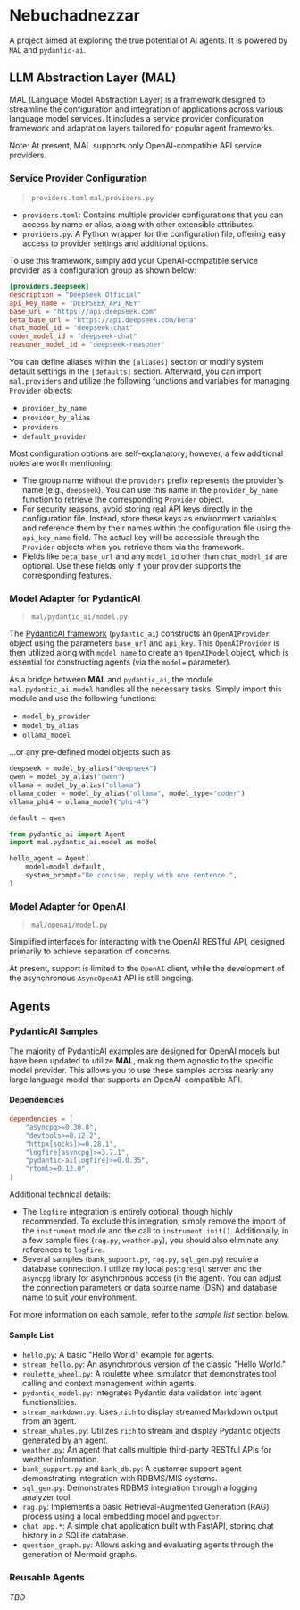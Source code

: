 # Nebuchadnezzar

A project aimed at exploring the true potential of AI agents. It is powered by `MAL` and `pydantic-ai`.

## LLM Abstraction Layer (MAL)

MAL (Language Model Abstraction Layer) is a framework designed to streamline the configuration and integration of applications across various language model services. It includes a service provider configuration framework and adaptation layers tailored for popular agent frameworks.

Note: At present, MAL supports only OpenAI-compatible API service providers.

### Service Provider Configuration

> `providers.toml` `mal/providers.py`

- `providers.toml`: Contains multiple provider configurations that you can access by name or alias, along with other extensible attributes.
- `providers.py`: A Python wrapper for the configuration file, offering easy access to provider settings and additional options.

To use this framework, simply add your OpenAI-compatible service provider as a configuration group as shown below:

``` toml
[providers.deepseek]
description = "DeepSeek Official"
api_key_name = "DEEPSEEK_API_KEY"
base_url = "https://api.deepseek.com"
beta_base_url = "https://api.deepseek.com/beta"
chat_model_id = "deepseek-chat"
coder_model_id = "deepseek-chat"
reasoner_model_id = "deepseek-reasoner"
```

You can define aliases within the `[aliases]` section or modify system default settings in the `[defaults]` section. Afterward, you can import `mal.providers` and utilize the following functions and variables for managing `Provider` objects:

- `provider_by_name`
- `provider_by_alias`
- `providers`
- `default_provider`

Most configuration options are self-explanatory; however, a few additional notes are worth mentioning:
- The group name without the `providers` prefix represents the provider's name (e.g., `deepseek`). You can use this name in the `provider_by_name` function to retrieve the corresponding `Provider` object.
- For security reasons, avoid storing real API keys directly in the configuration file. Instead, store these keys as environment variables and reference them by their names within the configuration file using the `api_key_name` field. The actual key will be accessible through the `Provider` objects when you retrieve them via the framework.
- Fields like `beta_base_url` and any `model_id` other than `chat_model_id` are optional. Use these fields only if your provider supports the corresponding features.

### Model Adapter for PydanticAI

> `mal/pydantic_ai/model.py`

The [PydanticAI framework](https://ai.pydantic.dev/) (`pydantic_ai`) constructs an `OpenAIProvider` object using the parameters `base_url` and `api_key`. This `OpenAIProvider` is then utilized along with `model_name` to create an `OpenAIModel` object, which is essential for constructing agents (via the `model=` parameter).

As a bridge between **MAL** and `pydantic_ai`, the module `mal.pydantic_ai.model` handles all the necessary tasks. Simply import this module and use the following functions:

- `model_by_provider`
- `model_by_alias`
- `ollama_model`

...or any pre-defined model objects such as:

``` python
deepseek = model_by_alias("deepseek")
qwen = model_by_alias("qwen")
ollama = model_by_alias("ollama")
ollama_coder = model_by_alias("ollama", model_type="coder")
ollama_phi4 = ollama_model("phi-4")

default = qwen
```

``` python
from pydantic_ai import Agent
import mal.pydantic_ai.model as model

hello_agent = Agent(
    model=model.default,
    system_prompt="Be concise, reply with one sentence.",
)
```

### Model Adapter for OpenAI

> `mal/openai/model.py`

Simplified interfaces for interacting with the OpenAI RESTful API, designed primarily to achieve separation of concerns.

At present, support is limited to the `OpenAI` client, while the development of the asynchronous `AsyncOpenAI` API is still ongoing.

## Agents

### PydanticAI Samples

The majority of PydanticAI examples are designed for OpenAI models but have been updated to utilize **MAL**, making them agnostic to the specific model provider. This allows you to use these samples across nearly any large language model that supports an OpenAI-compatible API.

#### Dependencies

``` toml
dependencies = [
    "asyncpg>=0.30.0",
    "devtools>=0.12.2",
    "httpx[socks]>=0.28.1",
    "logfire[asyncpg]>=3.7.1",
    "pydantic-ai[logfire]>=0.0.35",
    "rtoml>=0.12.0",
]
```

Additional technical details:

- The `logfire` integration is entirely optional, though highly recommended. To exclude this integration, simply remove the import of the `instrument` module and the call to `instrument.init()`. Additionally, in a few sample files (`rag.py`, `weather.py`), you should also eliminate any references to `logfire`.
- Several samples (`bank_support.py`, `rag.py`, `sql_gen.py`) require a database connection. I utilize my local `postgresql` server and the `asyncpg` library for asynchronous access (in the agent). You can adjust the connection parameters or data source name (DSN) and database name to suit your environment.

For more information on each sample, refer to the *sample list* section below.

#### Sample List
- `hello.py`: A basic "Hello World" example for agents.
- `stream_hello.py`: An asynchronous version of the classic "Hello World."
- `roulette_wheel.py`: A roulette wheel simulator that demonstrates tool calling and context management within agents.
- `pydantic_model.py`: Integrates Pydantic data validation into agent functionalities.
- `stream_markdown.py`: Uses `rich` to display streamed Markdown output from an agent.
- `stream_whales.py`: Utilizes `rich` to stream and display Pydantic objects generated by an agent.
- `weather.py`: An agent that calls multiple third-party RESTful APIs for weather information.
- `bank_support.py` and `bank_db.py`: A customer support agent demonstrating integration with RDBMS/MIS systems.
- `sql_gen.py`: Demonstrates RDBMS integration through a logging analyzer tool.
- `rag.py`: Implements a basic Retrieval-Augmented Generation (RAG) process using a local embedding model and `pgvector`.
- `chat_app.*`: A simple chat application built with FastAPI, storing chat history in a SQLite database.
- `question_graph.py`: Allows asking and evaluating agents through the generation of Mermaid graphs.

### Reusable Agents

*TBD*
